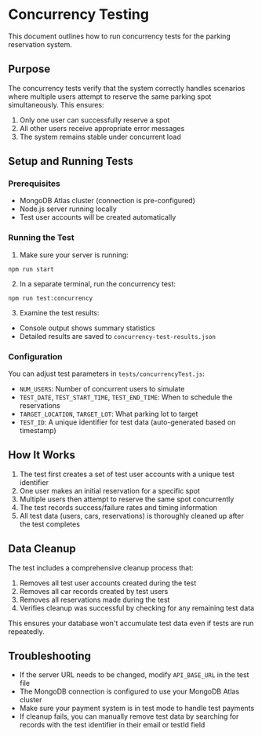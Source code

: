 # Concurrency Testing

This document outlines how to run concurrency tests for the parking reservation system.

## Purpose

The concurrency tests verify that the system correctly handles scenarios where multiple users attempt to reserve the same parking spot simultaneously. This ensures:

1. Only one user can successfully reserve a spot
2. All other users receive appropriate error messages
3. The system remains stable under concurrent load

## Setup and Running Tests

### Prerequisites

- MongoDB Atlas cluster (connection is pre-configured)
- Node.js server running locally
- Test user accounts will be created automatically

### Running the Test

1. Make sure your server is running:
```
npm run start
```

2. In a separate terminal, run the concurrency test:
```
npm run test:concurrency
```

3. Examine the test results:
- Console output shows summary statistics
- Detailed results are saved to `concurrency-test-results.json`

### Configuration

You can adjust test parameters in `tests/concurrencyTest.js`:

- `NUM_USERS`: Number of concurrent users to simulate
- `TEST_DATE`, `TEST_START_TIME`, `TEST_END_TIME`: When to schedule the reservations
- `TARGET_LOCATION`, `TARGET_LOT`: What parking lot to target
- `TEST_ID`: A unique identifier for test data (auto-generated based on timestamp)

## How It Works

1. The test first creates a set of test user accounts with a unique test identifier
2. One user makes an initial reservation for a specific spot
3. Multiple users then attempt to reserve the same spot concurrently
4. The test records success/failure rates and timing information
5. All test data (users, cars, reservations) is thoroughly cleaned up after the test completes

## Data Cleanup

The test includes a comprehensive cleanup process that:

1. Removes all test user accounts created during the test
2. Removes all car records created by test users
3. Removes all reservations made during the test
4. Verifies cleanup was successful by checking for any remaining test data

This ensures your database won't accumulate test data even if tests are run repeatedly.

## Troubleshooting

- If the server URL needs to be changed, modify `API_BASE_URL` in the test file
- The MongoDB connection is configured to use your MongoDB Atlas cluster
- Make sure your payment system is in test mode to handle test payments
- If cleanup fails, you can manually remove test data by searching for records with the test identifier in their email or testId field 